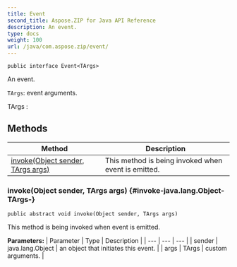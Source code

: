 ```yaml
---
title: Event
second_title: Aspose.ZIP for Java API Reference
description: An event.
type: docs
weight: 100
url: /java/com.aspose.zip/event/
---
```

```
public interface Event<TArgs>
```

An event.

`TArgs`: event arguments.

 TArgs : 
## Methods

| Method | Description |
| --- | --- |
| [invoke(Object sender, TArgs args)](#invoke-java.lang.Object-TArgs-) | This method is being invoked when event is emitted. |
### invoke(Object sender, TArgs args) {#invoke-java.lang.Object-TArgs-}
```
public abstract void invoke(Object sender, TArgs args)
```


This method is being invoked when event is emitted.

**Parameters:**
| Parameter | Type | Description |
| --- | --- | --- |
| sender | java.lang.Object | an object that initiates this event. |
| args | TArgs | custom arguments. |

